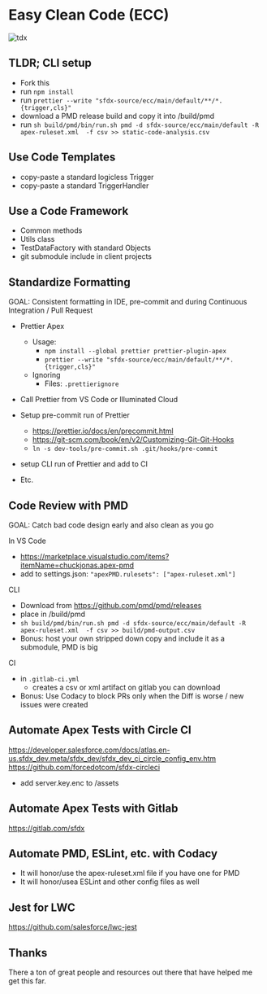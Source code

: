 # Easy Clean Code (ECC)

![tdx](https://www.ceptes.com/wp-content/uploads/TrailheaDX-Developers-Conference-2019.png)

## TLDR;  CLI setup

* Fork this
* run `npm install`
* run `prettier --write "sfdx-source/ecc/main/default/**/*.{trigger,cls}"`
* download a PMD release build and copy it into /build/pmd
* run `sh build/pmd/bin/run.sh pmd -d sfdx-source/ecc/main/default -R apex-ruleset.xml  -f csv >> static-code-analysis.csv`

## Use Code Templates

* copy-paste a standard logicless Trigger
* copy-paste a standard TriggerHandler

## Use a Code Framework

* Common methods
* Utils class
* TestDataFactory with standard Objects
* git submodule include in client projects

## Standardize Formatting

GOAL: Consistent formatting in IDE, pre-commit and during Continuous Integration / Pull Request

* Prettier Apex
  * Usage:
    * `npm install --global prettier prettier-plugin-apex`
    * `prettier --write "sfdx-source/ecc/main/default/**/*.{trigger,cls}"`
  * Ignoring
    * Files: `.prettierignore`
  
* Call Prettier from VS Code or Illuminated Cloud
* Setup pre-commit run of Prettier
  * https://prettier.io/docs/en/precommit.html
  * https://git-scm.com/book/en/v2/Customizing-Git-Git-Hooks
  * `ln -s dev-tools/pre-commit.sh .git/hooks/pre-commit`
* setup CLI run of Prettier and add to CI
* Etc.

## Code Review with PMD

GOAL: Catch bad code design early and also clean as you go

In VS Code
* https://marketplace.visualstudio.com/items?itemName=chuckjonas.apex-pmd
* add to settings.json: `"apexPMD.rulesets": ["apex-ruleset.xml"]` 

CLI
* Download from https://github.com/pmd/pmd/releases
* place in /build/pmd
* `sh build/pmd/bin/run.sh pmd -d sfdx-source/ecc/main/default -R apex-ruleset.xml  -f csv >> build/pmd-output.csv`
* Bonus: host your own stripped down copy and include it as a submodule, PMD is big

CI
* in `.gitlab-ci.yml`
  * creates a csv or xml artifact on gitlab you can download
* Bonus: Use Codacy to block PRs only when the Diff is worse / new issues were created


## Automate Apex Tests with Circle CI

https://developer.salesforce.com/docs/atlas.en-us.sfdx_dev.meta/sfdx_dev/sfdx_dev_ci_circle_config_env.htm
https://github.com/forcedotcom/sfdx-circleci

* add server.key.enc to /assets

## Automate Apex Tests with Gitlab
https://gitlab.com/sfdx

## Automate PMD, ESLint, etc. with Codacy

* It will honor/use the apex-ruleset.xml file if you have one for PMD
* It will honor/usea ESLint and other config files as well

## Jest for LWC

https://github.com/salesforce/lwc-jest


## Thanks

There a ton of great people and resources out there that have helped me get this far. 
